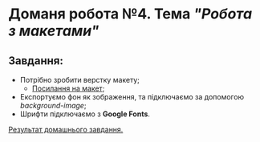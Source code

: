 # Доманя робота №4. Тема  *"Робота з макетами"*
## Завдання:

- Потрібно зробити верстку макету;
  - [Посилання на макет](https://www.figma.com/file/DPSbulLa2FLZbVpEo4r8pm/CloudBudget-Freebie-Copy?node-id=0%3A1);
- Експортуємо фон як зображення, та підключаємо за допомогою *background-image*;
- Шрифти підключаємо з **Google Fonts**.

[Результат домашнього завдання.](https://danadovzh.github.io/Cursor_Education/HW4-Work-with-layouts/index.html)

